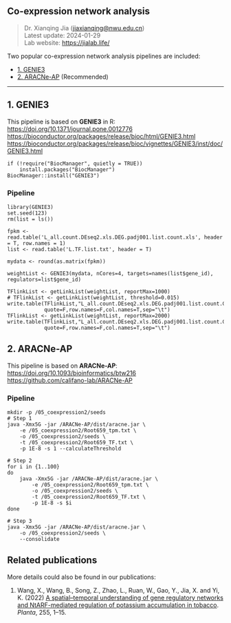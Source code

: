 ## Co-expression network analysis

> Dr. Xianqing Jia (jiaxianqing@nwu.edu.cn)   
> Latest update: 2024-01-29   
> Lab website: https://jialab.life/   

Two popular co-expression network analysis pipelines are included:
+ [1. GENIE3](#1-genie3)   
+ [2. ARACNe-AP](#2-aracne-ap) (Recommended)   

---
## 1. GENIE3
This pipeline is based on **GENIE3** in R:   
https://doi.org/10.1371/journal.pone.0012776   
https://bioconductor.org/packages/release/bioc/html/GENIE3.html
https://bioconductor.org/packages/release/bioc/vignettes/GENIE3/inst/doc/GENIE3.html

```
if (!require("BiocManager", quietly = TRUE))
    install.packages("BiocManager")
BiocManager::install("GENIE3")
```

### Pipeline
```
library(GENIE3)
set.seed(123)
rm(list = ls())

fpkm <- read.table('L_all.count.DEseq2.xls.DEG.padj001.list.count.xls', header = T, row.names = 1)
list <- read.table('L.TF.list.txt', header = T)

mydata <- round(as.matrix(fpkm))

weightList <- GENIE3(mydata, nCores=4, targets=names(list$gene_id), regulators=list$gene_id)

TFlinkList <- getLinkList(weightList, reportMax=1000)
# TFlinkList <- getLinkList(weightList, threshold=0.015)
write.table(TFlinkList,"L_all.count.DEseq2.xls.DEG.padj001.list.count.GENIE3.TF_top1000.xls",
            quote=F,row.names=F,col.names=T,sep="\t")
TFlinkList <- getLinkList(weightList, reportMax=2000)
write.table(TFlinkList,"L_all.count.DEseq2.xls.DEG.padj001.list.count.GENIE3.TF_top2000.xls",
            quote=F,row.names=F,col.names=T,sep="\t")
```

## 2. ARACNe-AP
This pipeline is based on **ARACNe-AP**:   
https://doi.org/10.1093/bioinformatics/btw216   
https://github.com/califano-lab/ARACNe-AP

### Pipeline

```
mkdir -p /05_coexpression2/seeds
# Step 1
java -Xmx5G -jar /ARACNe-AP/dist/aracne.jar \
    -e /05_coexpression2/Root659_tpm.txt \
    -o /05_coexpression2/seeds \
    -t /05_coexpression2/Root659_TF.txt \
    -p 1E-8 -s 1 --calculateThreshold 

# Step 2
for i in {1..100}
do
    java -Xmx5G -jar /ARACNe-AP/dist/aracne.jar \
        -e /05_coexpression2/Root659_tpm.txt \
        -o /05_coexpression2/seeds \
        -t /05_coexpression2/Root659_TF.txt \
        -p 1E-8 -s $i
done

# Step 3
java -Xmx5G -jar /ARACNe-AP/dist/aracne.jar \
    -o /05_coexpression2/seeds \
    --consolidate

```

## Related publications
More details could also be found in our publications:

1. Wang, X., Wang, B., Song, Z., Zhao, L., Ruan, W., Gao, Y., Jia, X. and Yi, K. (2022) [A spatial–temporal understanding of gene regulatory networks and NtARF-mediated regulation of potassium accumulation in tobacco](https://link.springer.com/article/10.1007/s00425-021-03790-2). *Planta*, 255, 1–15. 
